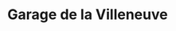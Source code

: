 ---
title: "Garage de la Villeneuve"
url: /branderion/garage-de-la-villeneuve/
shop: Autowerkstatt
---
